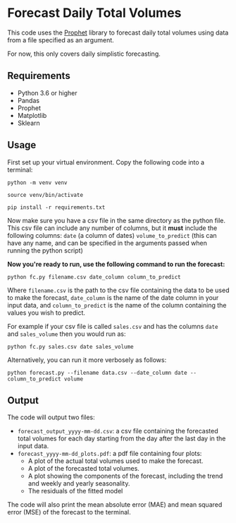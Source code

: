 
# Forecast Daily Total Volumes

This code uses the [Prophet](https://facebook.github.io/prophet/) library to forecast daily total volumes using data from a file specified as an argument.

For now, this only covers daily simplistic forecasting.

## Requirements

-   Python 3.6 or higher
-   Pandas
-   Prophet
-   Matplotlib
-   Sklearn

## Usage

First set up your virtual environment. Copy the following code into a terminal:

`python -m venv venv`

`source venv/bin/activate`

`pip install -r requirements.txt`

Now make sure you have a csv file in the same directory as the python file. This csv file can include any number of columns, but it **must** include the following columns:
`date` (a column of dates)
`volume_to_predict` (this can have any name, and can be specified in the
 arguments passed when running the python script)
 
__Now you're ready to run, use the following command to run the forecast:__

`python fc.py filename.csv date_column column_to_predict`

Where `filename.csv` is the path to the csv file containing the data to be used to make the forecast, `date_column` is the name of the date column in your input data, and `column_to_predict` is the name of the column containing the values you wish to predict.

For example if your csv file is called `sales.csv` and has the columns `date` and `sales_volume` then you would run as: 

`python fc.py sales.csv date sales_volume`

Alternatively, you can run it more verbosely as follows:

`python forecast.py --filename data.csv --date_column date --column_to_predict volume`

## Output

The code will output two files:

-   `forecast_output_yyyy-mm-dd.csv`: a csv file containing the forecasted total  volumes for each day starting from the day after the last day in the input data.
-   `forecast_yyyy-mm-dd_plots.pdf`: a pdf file containing four plots:
    -   A plot of the actual total volumes used to make the forecast.
    -   A plot of the forecasted total volumes.
    -   A plot showing the components of the forecast, including the trend and weekly and yearly seasonality.
    -  The residuals of the fitted model

The code will also print the mean absolute error (MAE) and mean squared error (MSE) of the forecast to the terminal.